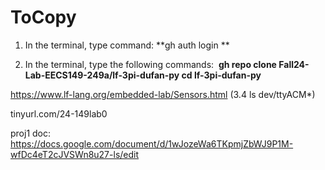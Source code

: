 # ToCopy


1. In the terminal, type command: **gh auth login **

2. In the terminal, type the following commands: 
**gh repo clone Fall24-Lab-EECS149-249a/lf-3pi-dufan-py
cd lf-3pi-dufan-py**

https://www.lf-lang.org/embedded-lab/Sensors.html (3.4 ls dev/ttyACM*)


tinyurl.com/24-149lab0


proj1 doc: https://docs.google.com/document/d/1wJozeWa6TKpmjZbWJ9P1M-wfDc4eT2cJVSWn8u27-ls/edit

